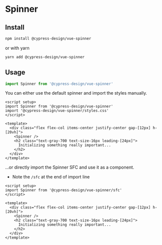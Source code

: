 # Spinner

## Install

```bash
npm install @cypress-design/vue-spinner
```

or with yarn

```bash
yarn add @cypress-design/vue-spinner
```

## Usage

```ts
import Spinner from '@cypress-design/vue-spinner'
```

You can either use the default spinner and import the styles manually.

```vue live
<script setup>
import Spinner from '@cypress-design/vue-spinner'
import '@cypress-design/vue-spinner/styles.css'
</script>

<template>
  <div class="flex flex-col items-center justify-center gap-[12px] h-[20vh]">
    <Spinner />
    <h2 class="text-gray-700 text-size-16px leading-[24px]">
      Initializing something really important...
    </h2>
  </div>
</template>
```

...or directly import the Spinner SFC and use it as a component.

- Note the `/sfc` at the end of import line

```vue live
<script setup>
import Spinner from '@cypress-design/vue-spinner/sfc'
</script>

<template>
  <div class="flex flex-col items-center justify-center gap-[12px] h-[20vh]">
    <Spinner />
    <h2 class="text-gray-700 text-size-16px leading-[24px]">
      Initializing something really important...
    </h2>
  </div>
</template>
```
